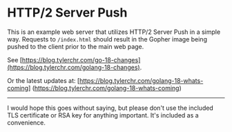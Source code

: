 # HTTP/2 Server Push

This is an example web server that utilizes HTTP/2 Server Push in a simple way. Requests to `/index.html` should result in the Gopher image being pushed to the client prior to the main web page.

See [https://blog.tylerchr.com/go-18-changes](https://blog.tylerchr.com/golang-18-changes).


Or the latest updates at: [https://blog.tylerchr.com/golang-18-whats-coming] (https://blog.tylerchr.com/golang-18-whats-coming)


---

I would hope this goes without saying, but please don't use the included TLS certificate or RSA key for anything important. It's included as a convenience.
